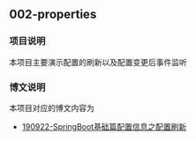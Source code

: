 ## 002-properties

### 项目说明

本项目主要演示配置的刷新以及配置变更后事件监听

### 博文说明

本项目对应的博文内容为

- [190922-SpringBoot基础篇配置信息之配置刷新](http://spring.hhui.top/spring-blog/2018/09/22/190922-SpringBoot%E5%9F%BA%E7%A1%80%E7%AF%87%E9%85%8D%E7%BD%AE%E4%BF%A1%E6%81%AF%E4%B9%8B%E9%85%8D%E7%BD%AE%E5%88%B7%E6%96%B0/)